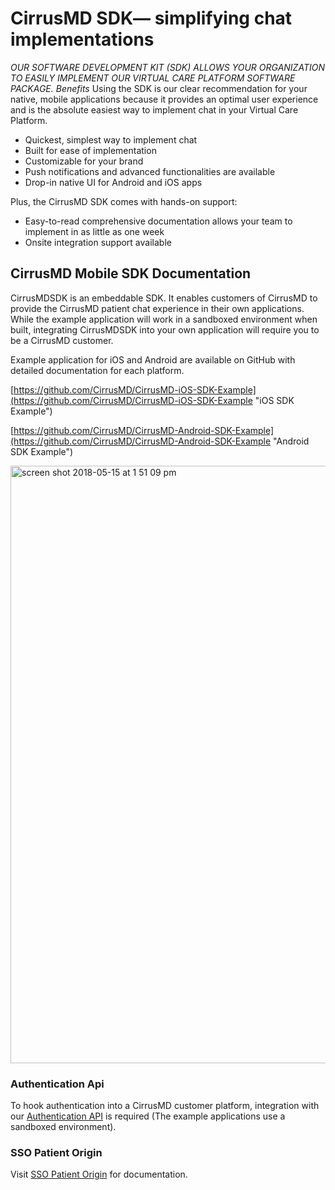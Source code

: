 # CirrusMD SDK— simplifying chat implementations

_OUR SOFTWARE DEVELOPMENT KIT (SDK) ALLOWS YOUR ORGANIZATION TO EASILY IMPLEMENT OUR VIRTUAL CARE PLATFORM SOFTWARE PACKAGE.
Benefits_
Using the SDK is our clear recommendation for your native, mobile applications because it provides an optimal user experience and is the absolute easiest way to implement chat in your Virtual Care Platform.

- Quickest, simplest way to implement chat
- Built for ease of implementation
- Customizable for your brand
- Push notifications and advanced functionalities are available
- Drop-in native UI for Android and iOS apps

Plus, the CirrusMD SDK comes with hands-on support:

- Easy-to-read comprehensive documentation allows your team to implement in as little as one week
- Onsite integration support available

## CirrusMD Mobile SDK Documentation

CirrusMDSDK is an embeddable SDK. It enables customers of CirrusMD to provide the CirrusMD patient chat experience in their own applications. While the example application will work in a sandboxed environment when built, integrating CirrusMDSDK into your own application will require you to be a CirrusMD customer.

Example application for iOS and Android are available on GitHub with detailed documentation for each platform.

[https://github.com/CirrusMD/CirrusMD-iOS-SDK-Example](https://github.com/CirrusMD/CirrusMD-iOS-SDK-Example "iOS SDK Example")

[https://github.com/CirrusMD/CirrusMD-Android-SDK-Example](https://github.com/CirrusMD/CirrusMD-Android-SDK-Example "Android SDK Example")

<img width="956" alt="screen shot 2018-05-15 at 1 51 09 pm" src="https://user-images.githubusercontent.com/12459/40080122-4d1cb6c4-5847-11e8-8776-d12a6c1c14d8.png">

### Authentication Api

To hook authentication into a CirrusMD customer platform, integration with our [Authentication API](/authentication-api.md) is required \(The example applications use a sandboxed environment\).

### SSO Patient Origin

Visit [SSO Patient Origin](/sso-patient-origin-intro.md) for documentation.
